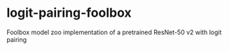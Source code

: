 # logit-pairing-foolbox
Foolbox model zoo implementation of a pretrained ResNet-50 v2 with logit pairing 
